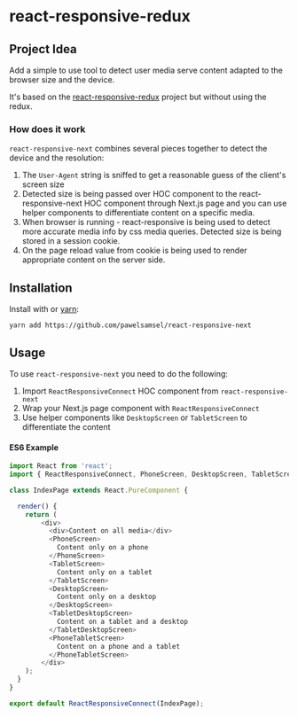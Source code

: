 # react-responsive-redux

## Project Idea

Add a simple to use tool to detect user media serve content adapted to the browser size and the device.

It's based on the [react-responsive-redux](https://github.com/modosc/react-responsive-redux) project but without using the redux.

 ### How does it work

`react-responsive-next` combines several pieces together to detect the device and the resolution:
1. The `User-Agent` string is sniffed to get a reasonable guess of the client's screen size
2. Detected size is being passed over HOC component to the react-responsive-next HOC component through Next.js page 
and you can use helper components to differentiate content on a specific media.
3. When browser is running - react-responsive is being used to detect more accurate media info by css media queries. Detected size 
is being stored in a session cookie.
4. On the page reload value from cookie is being used to render appropriate content on the server side.


## Installation
Install with or [yarn](https://yarnpkg.com):
```
yarn add https://github.com/pawelsamsel/react-responsive-next
```

## Usage
To use `react-responsive-next` you need to do the following:
1. Import `ReactResponsiveConnect` HOC component from `react-responsive-next`
2. Wrap your Next.js page component with `ReactResponsiveConnect`
3. Use helper components like `DesktopScreen` or `TabletScreen` to differentiate the content

#### ES6 Example
```javascript
import React from 'react';
import { ReactResponsiveConnect, PhoneScreen, DesktopScreen, TabletScreen, PhoneTabletScreen, TabletDesktopScreen } from 'react-responsive-next';

class IndexPage extends React.PureComponent {

  render() {
    return (
        <div>
          <div>Content on all media</div>
          <PhoneScreen>
            Content only on a phone
          </PhoneScreen>
          <TabletScreen>
            Content only on a tablet
          </TabletScreen>
          <DesktopScreen>
            Content only on a desktop
          </DesktopScreen>
          <TabletDesktopScreen>
            Content on a tablet and a desktop
          </TabletDesktopScreen>
          <PhoneTabletScreen>
            Content on a phone and a tablet
          </PhoneTabletScreen>
        </div>
    );
  }
}

export default ReactResponsiveConnect(IndexPage);
```



